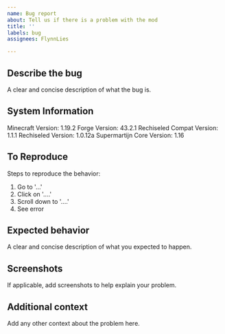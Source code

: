 ```yaml
---
name: Bug report
about: Tell us if there is a problem with the mod
title: ''
labels: bug
assignees: FlynnLies

---
```


## Describe the bug
A clear and concise description of what the bug is.

## System Information
Minecraft Version: 1.19.2
Forge Version: 43.2.1
Rechiseled Compat Version: 1.1.1
Rechiseled Version: 1.0.12a
Supermartijn Core Version: 1.16



## To Reproduce
Steps to reproduce the behavior:
1. Go to '...'
2. Click on '....'
3. Scroll down to '....'
4. See error

## Expected behavior
A clear and concise description of what you expected to happen.

## Screenshots
If applicable, add screenshots to help explain your problem.

## Additional context
Add any other context about the problem here.
